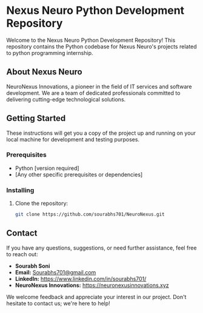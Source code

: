 # Nexus Neuro Python Development Repository

Welcome to the Nexus Neuro Python Development Repository! This repository contains the Python codebase for Nexus Neuro's projects related to python programming internship.

## About Nexus Neuro

NeuroNexus Innovations, a pioneer in the field of IT services and software development. We are a team of dedicated professionals committed to delivering cutting-edge technological solutions.

## Getting Started

These instructions will get you a copy of the project up and running on your local machine for development and testing purposes.

### Prerequisites

- Python [version required]
- [Any other specific prerequisites or dependencies]

### Installing

1. Clone the repository:

   ```bash
   git clone https://github.com/sourabhs701/NeuroNexus.git

## Contact

If you have any questions, suggestions, or need further assistance, feel free to reach out:

- **Sourabh Soni**
- **Email:** Sourabhs701@gmail.com
- **LinkedIn:** https://www.linkedin.com/in/sourabhs701/
- **NeuroNexus Innovations:** https://neuronexusinnovations.xyz

We welcome feedback and appreciate your interest in our project. Don't hesitate to contact us; we're here to help!
